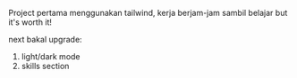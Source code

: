 Project pertama menggunakan tailwind, kerja berjam-jam sambil belajar but it's worth it!

next bakal upgrade:
1. light/dark mode
2. skills section

